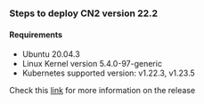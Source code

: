 ###  Steps to deploy CN2 version 22.2 
#### Requirements
* Ubuntu 20.04.3
* Linux Kernel version 5.4.0-97-generic
* Kubernetes supported version: v1.22.3, v1.23.5

Check this [link](https://www.juniper.net/documentation/us/en/software/cn-cloud-native22/release-notes/22.2/cn-cloud-native-release-notes-22.2/cn-cloud-native-release-notes-22.2.pdf) for more information on the release
